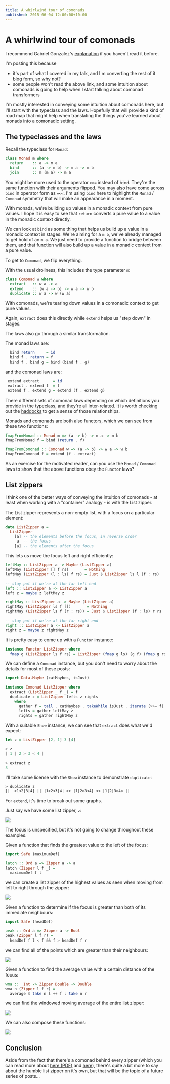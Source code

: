 ```yaml
---
title: A whirlwind tour of comonads
published: 2015-06-04 12:00:00+10:00
---
```


# A whirlwind tour of comonads

I recommend Gabriel Gonzalez's [explanation](http://www.haskellforall.com/2013/02/you-could-have-invented-comonads.html) if you haven't read it before.

I'm posting this because

- it's part of what I covered in my talk, and I'm converting the rest of it blog form, so why not?
- some people won't read the above link, and some intuition about comonads is going to help when I start talking about comonad transformers

I'm mostly interested in conveying some intuition about comonads here, but I'll start with the typeclass and the laws.
Hopefully that will provide a kind of road map that might help when translating the things you've learned about monads into a comonadic setting.

## The typeclasses and the laws

Recall the typeclass for `Monad`:

```haskell
class Monad m where
  return    :: a -> m a
  bind      :: (a -> m b) -> m a -> m b
  join      :: m (m a) -> m a
```

You might be more used to the operator `>>=` instead of `bind`.
They're the same function with their arguments flipped.
You may also have come across `bind` in operator form as `=<<`.
I'm using `bind` here to highlight the `Monad` / `Comonad` symmetry that will make an appearance in a moment.

With monads, we're building up values in a monadic context from pure values.
I hope it is easy to see that `return` converts a pure value to a value in the monadic context directly.

We can look at `bind` as some thing that helps us build up a value in a monadic context in stages.
We're aiming for a `m b`, we've already managed to get hold of an `m a`.
We just need to provide a function to bridge between them, and that function will also build up a value in a monadic context from a pure value.

To get to `Comonad`, we flip everything.

With the usual drollness, this includes the type parameter `m`:

```haskell
class Comonad w where
  extract   :: w a -> a
  extend    :: (w a -> b) -> w a -> w b
  duplicate :: w a -> w (w a)
```

With comonads, we're tearing down values in a comonadic context to get pure values.

Again, `extract` does this directly while `extend` helps us "step down" in stages.

The laws also go through a similar transformation.

The monad laws are:
```haskell
  bind return     = id
  bind f . return = f
  bind f . bind g = bind (bind f . g)
```

and the comonad laws are:
```haskell
 extend extract      = id
 extract . extend f  = f
 extend f . extend g = extend (f . extend g)
```

There different sets of comonad laws depending on which definitions you provide in the typeclass, and they're all inter-related.
It is worth checking out the [haddocks](https://hackage.haskell.org/package/comonad/docs/Control-Comonad.html) to get a sense of those relationships.

Monads and comonads are both also functors, which we can see from these two functions:
```haskell
fmapFromMonad :: Monad m => (a -> b) -> m a -> m b
fmapFromMonad f = bind (return . f)

fmapFromComonad :: Comonad w => (a -> b) -> w a -> w b
fmapFromComonad f = extend (f . extract)
```

As an exercise for the motivated reader, can you use the `Monad` / `Comonad` laws to show that the above functions obey the `Functor` laws?

## List zippers

I think one of the better ways of conveying the intuition of comonads - at least when working with a "container" analogy - is with the List zipper.

The List zipper represents a non-empty list, with a focus on a particular element:
```haskell
data ListZipper a =
  ListZipper
    [a] -- the elements before the focus, in reverse order
     a  -- the focus
    [a] -- the elements after the focus
```

This lets us move the focus left and right efficiently:
```haskell
leftMay :: ListZipper a -> Maybe (ListZipper a)
leftMay (ListZipper [] f rs)       = Nothing
leftMay (ListZipper (l : ls) f rs) = Just $ ListZipper ls l (f : rs)

-- stay put if we're at the far left end
left :: ListZipper a -> ListZipper a
left z = maybe z leftMay z

rightMay :: ListZipper a -> Maybe (ListZipper a)
rightMay (ListZipper ls f [])       = Nothing
rightMay (ListZipper ls f (r : rs)) = Just $ ListZipper (f : ls) r rs

-- stay put if we're at the far right end
right :: ListZipper a -> ListZipper a
right z = maybe z rightMay z
```

It is pretty easy to come up with a `Functor` instance:
```haskell
instance Functor ListZipper where
  fmap g (ListZipper ls f rs) = ListZipper (fmap g ls) (g f) (fmap g rs)
```

We can define a `Comonad` instance, but you don't need to worry about the details for most of these posts:
```haskell
import Data.Maybe (catMaybes, isJust)

instance Comonad ListZipper where
  extract (ListZipper _ f _) = f
  duplicate z = ListZipper lefts z rights
    where
      gather f = tail . catMaybes . takeWhile isJust . iterate (>>= f) . Just
      lefts = gather leftMay z
      rights = gather rightMay z
```

With a suitable `Show` instance, we can see that `extract` does what we'd expect:
```haskell
let z = ListZipper [2, 1] 3 [4]

> z
| 1 | 2 > 3 < 4 |

> extract z
3
```

I'll take some license with the `Show` instance to demonstrate `duplicate`:
```
> duplicate z
||  >1<2|3|4| || |1>2<3|4| >> |1|2>3<4| << |1|2|3>4< ||
```

For `extend`, it's time to break out some graphs.

Just say we have some list zipper, `z`:

![](/images/comonad-graph1.png)

The focus is unspecified, but it's not going to change throughout these examples.

Given a function that finds the greatest value to the left of the focus:
```haskell
import Safe (maximumDef)

latch :: Ord a => Zipper a -> a
latch (Zipper l f _) =
  maximumDef f l
```
we can create a list zipper of the highest values as seen when moving from left to right through the zipper:

![](/images/comonad-graph2.png)

Given a function to determine if the focus is greater than both of its immediate neighbours:
```haskell
import Safe (headDef)

peak :: Ord a => Zipper a -> Bool
peak (Zipper l f r) =
  headDef f l < f && f > headDef f r
```
we can find all of the points which are greater than their neighbours:

![](/images/comonad-graph3.png)

Given a function to find the average value with a certain distance of the focus:
```haskell
wma ::  Int -> Zipper Double -> Double
wma n (Zipper l f r) =
  average $ take n l ++ f : take n r
```
we can find the windowed moving average of the entire list zipper:

![](/images/comonad-graph4.png)

We can also compose these functions:

![](/images/comonad-graph5.png)

## Conclusion

Aside from the fact that there's a comonad behind every zipper (which you can read more about [here (PDF)](http://www.ioc.ee/~tarmo/tsem05/uustalu0812-slides.pdf) and [here](http://stackoverflow.com/questions/25554062/zipper-comonads-generically?lq=1)), there's quite a bit more to say about the humble list zipper on it's own, but that will be the topic of a future series of posts...
